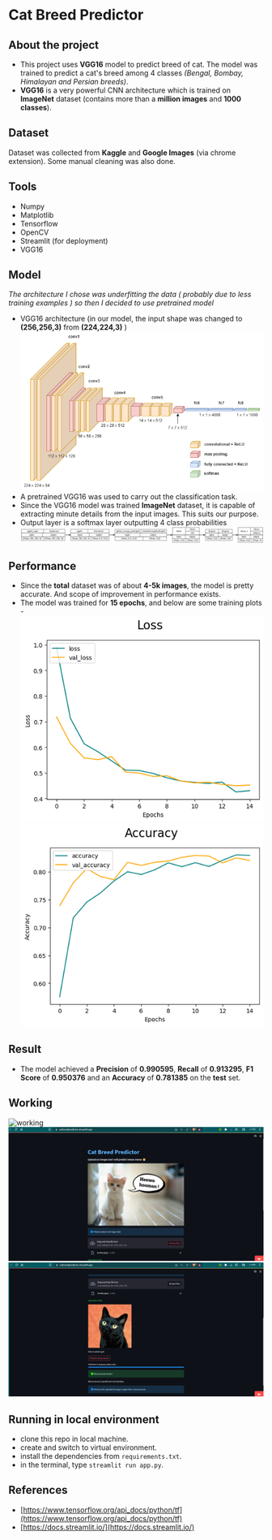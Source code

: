 # Cat Breed Predictor

## About the project
+ This project uses **VGG16** model to predict breed of cat. The model was trained to predict a cat's breed among 4 classes *(Bengal, Bombay, Himalayan and Persian breeds)*.
+ **VGG16** is a very powerful CNN architecture which is trained on **ImageNet** dataset (contains more than a **million images** and **1000 classes**).

## Dataset
Dataset was collected from **Kaggle** and **Google Images** (via chrome extension). Some manual cleaning was also done.

## Tools
+ Numpy
+ Matplotlib
+ Tensorflow
+ OpenCV
+ Streamlit (for deployment)
+ VGG16

## Model
*The architecture I chose was underfitting the data ( probably due to less training examples ) so then I decided to use pretrained model*
+ VGG16 architecture (in our model, the input shape was changed to **(256,256,3)** from **(224,224,3)** )
![VGG16](helper\vgg16_image.png)
+ A pretrained VGG16 was used to carry out the classification task.
+ Since the VGG16 model was trained **ImageNet** dataset, it is capable of extracting minute details from the input images. This suits our purpose.
+ Output layer is a softmax layer outputting 4 class probabilities
![model](helper\model.png)

## Performance
+ Since the **total** dataset was of about **4-5k images**, the model is pretty accurate. And scope of improvement in performance exists.
+ The model was trained for **15 epochs**, and below are some training plots -
![loss](helper\Loss.png)
![accuracy](helper\accuracy.png)

## Result
+ The model achieved a **Precision** of **0.990595**, **Recall** of **0.913295**, **F1 Score** of **0.950376** and an **Accuracy** of **0.781385** on the **test** set.

## Working
![working](helper\streamlit-app-2023-07-13-19-07-81.gif)
![pg1](helper\Screenshot(309).png)
![pg2](helper\Screenshot(310).png)

## Running in local environment
+ clone this repo in local machine.
+ create and switch to virtual environment.
+ install the dependencies from `requirements.txt`.
+ in the terminal, type `streamlit run app.py`.

## References
+ [https://www.tensorflow.org/api_docs/python/tf](https://www.tensorflow.org/api_docs/python/tf)
+ [https://docs.streamlit.io/](https://docs.streamlit.io/)
